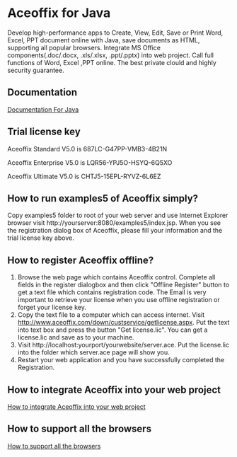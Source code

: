 # Aceoffix for Java
Develop high-performance apps to Create, View, Edit, Save or Print Word, Excel, PPT document online with Java,  save documents as HTML, supporting all popular browsers. Integrate MS Office components(.doc/.docx, .xls/.xlsx, .ppt/.pptx) into web project. Call full functions of Word, Excel ,PPT online. The best private clould and highly security guarantee.

## Documentation 
[Documentation For Java](http://www.aceoffix.com/documentation/aceoffix5/java/)


## Trial license key 

Aceoffix Standard V5.0 is 687LC-G47PP-VMB3-4B21N

Aceoffix Enterprise V5.0 is LQR56-YPJ5O-HSYQ-6Q5XO

Aceoffix Ultimate V5.0 is CHTJ5-15EPL-RYVZ-6L6EZ

## How to run examples5 of Aceoffix simply?

Copy examples5 folder to root of your web server and use Internet Explorer browser visit http://yourserver:8080/examples5/index.jsp. When you see the registration dialog box of Aceoffix, please fill your information and the trial license key above.

## How to register Aceoffix offline?

1. Browse the web page which contains Aceoffix control. Complete all fields in the register dialogbox and then click "Offline Register" button to get a text file which contains registration code. The Email is very important to retrieve your license when you use offline registration or forget your license key. 
2. Copy the text file to a computer which can access internet. Visit http://www.aceoffix.com/down/custservice/getlicense.aspx. Put the text into text box and press the button "Get license.lic". You can get a license.lic and save as to your machine.
3. Visit http://localhost:yourport/yourwebsite/server.ace. Put the license.lic into the folder which server.ace page will show you. 
4. Restart your web application and you have successfully completed the Registration.

## How to integrate Aceoffix into your web project

[How to integrate Aceoffix into your web project](https://github.com/aceoffix/AceoffixforJava/blob/master/how%20to%20integrate%20Aceoffix.md)

## How to support all the browsers

[How to support all the browsers](https://github.com/aceoffix/AceoffixforJava/blob/master/How%20to%20support%20all%20the%20browsers.md)
